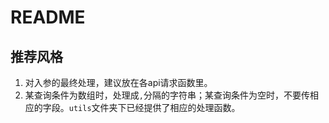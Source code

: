 # README

## 推荐风格
1. 对入参的最终处理，建议放在各api请求函数里。
2. 某查询条件为数组时，处理成`,`分隔的字符串；某查询条件为空时，不要传相应的字段。`utils`文件夹下已经提供了相应的处理函数。